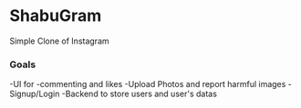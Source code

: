 # ShabuGram
 Simple Clone of Instagram

 ### Goals
 -UI for
    -commenting and likes
    -Upload Photos and report harmful images
    -Signup/Login
-Backend to store users and user's datas



